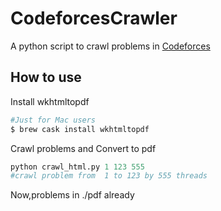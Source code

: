 # CodeforcesCrawler
A python script to crawl problems in [Codeforces](http://codeforces.com/)
## How to use
Install wkhtmltopdf
```bash
#Just for Mac users
$ brew cask install wkhtmltopdf
```
Crawl problems and Convert to pdf
```python
python crawl_html.py 1 123 555
#crawl problem from  1 to 123 by 555 threads
```
Now,problems in ./pdf already
